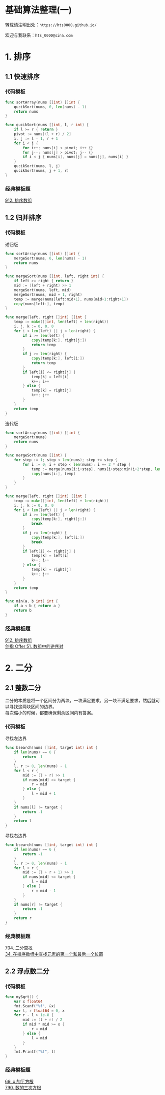 # 基础算法整理(一)


<!--more-->

转载请注明出处：`https://hts0000.github.io/`

欢迎与我联系：`hts_0000@sina.com`
# 1. 排序
## 1.1 快速排序
### 代码模板
```go
func sortArray(nums []int) []int {
    qucikSort(nums, 0, len(nums) - 1)
    return nums
}

func qucikSort(nums []int, l, r int) {
    if l >= r { return }
    pivot := nums[(l + r) / 2]
    i, j := l - 1, r + 1
    for i < j {
        for i++; nums[i] < pivot; i++ {}
        for j--; nums[j] > pivot; j-- {}
        if i < j { nums[i], nums[j] = nums[j], nums[i] }
    }
    qucikSort(nums, l, j)
    qucikSort(nums, j + 1, r)
}
```

### 经典模板题
[912. 排序数组](https://leetcode.cn/problems/sort-an-array/)  

## 1.2 归并排序
### 代码模板
递归版
```go
func sortArray(nums []int) []int {
    mergeSort(nums, 0, len(nums) - 1)
    return nums
}

func mergeSort(nums []int, left, right int) {
    if left >= right { return }
    mid := (left + right) >> 1
    mergeSort(nums, left, mid)
    mergeSort(nums, mid + 1, right)
    temp := merge(nums[left:mid+1], nums[mid+1:right+1])
    copy(nums[left:], temp)
}

func merge(left, right []int) []int {
    temp := make([]int, len(left) + len(right))
    i, j, k := 0, 0, 0
    for i < len(left) || j < len(right) {
        if i >= len(left) {
            copy(temp[k:], right[j:])
            return temp
        }
        if j >= len(right) {
            copy(temp[k:], left[i:])
            return temp
        }
        if left[i] <= right[j] {
            temp[k] = left[i]
            k++; i++
        } else {
            temp[k] = right[j]
            k++; j++
        }
    }
    return temp
}
```

迭代版
```go
func sortArray(nums []int) []int {
    mergeSort(nums)
    return nums
}

func mergeSort(nums []int) {
    for step := 1; step < len(nums); step += step {
        for i := 0; i + step < len(nums); i += 2 * step {
            temp := merge(nums[i:i+step], nums[i+step:min(i+2*step, len(nums))])
            copy(nums[i:], temp)
        }
    }
}

func merge(left, right []int) []int {
    temp := make([]int, len(left) + len(right))
    i, j, k := 0, 0, 0
    for i < len(left) || j < len(right) {
        if i >= len(left) {
            copy(temp[k:], right[j:])
            break
        }
        if j >= len(right) {
            copy(temp[k:], left[i:])
            break
        }
        if left[i] <= right[j] {
            temp[k] = left[i]
            k++; i++
        } else {
            temp[k] = right[j]
            k++; j++
        }
    }
    return temp
}

func min(a, b int) int {
    if a < b { return a }
    return b
}
```

### 经典模板题
[912. 排序数组](https://leetcode.cn/problems/sort-an-array/)  
[剑指 Offer 51. 数组中的逆序对](https://leetcode.cn/problems/shu-zu-zhong-de-ni-xu-dui-lcof/)

# 2. 二分
## 2.1 整数二分
二分的本质是将一个区间分为两块，一块满足要求，另一块不满足要求，然后就可以寻找这两块区间的边界。  
每次缩小的时候，都要确保剩余区间内有答案。
### 代码模板
寻找左边界
```go
func bsearch(nums []int, target int) int {
	if len(nums) == 0 {
		return -1
	}
	l, r := 0, len(nums) - 1
	for l < r {
		mid := (l + r) >> 1
		if nums[mid] >= target {
			r = mid
		} else {
			l = mid + 1
		}
	}
	if nums[l] != target {
		return -1
	}
	return l
}
```

寻找右边界
```go
func bsearch(nums []int, target int) int {
	if len(nums) == 0 {
		return -1
	}
	l, r := 0, len(nums) - 1
	for l < r {
		mid := (l + r + 1) >> 1
		if nums[mid] <= target {
			l = mid
		} else {
			r = mid - 1
		}
	}
	if nums[r] != target {
		return -1
	}
	return r
}
```

### 经典模板题
[704. 二分查找](https://leetcode.cn/problems/binary-search/)  
[34. 在排序数组中查找元素的第一个和最后一个位置](https://leetcode.cn/problems/find-first-and-last-position-of-element-in-sorted-array/)

## 2.2 浮点数二分
### 代码模板
```go
func mySqrt() {
    var x float64
	fmt.Scanf("%f", &x)
	var l, r float64 = 0, x
	for r - l > 1e-8 {
		mid := (l + r) / 2
		if mid * mid >= x {
			r = mid
		} else {
			l = mid
		}
	}
	fmt.Printf("%f", l)
}
```

### 经典模板题
[69. x 的平方根](https://leetcode.cn/problems/sqrtx/)  
[790. 数的三次方根](https://www.acwing.com/problem/content/792/)

